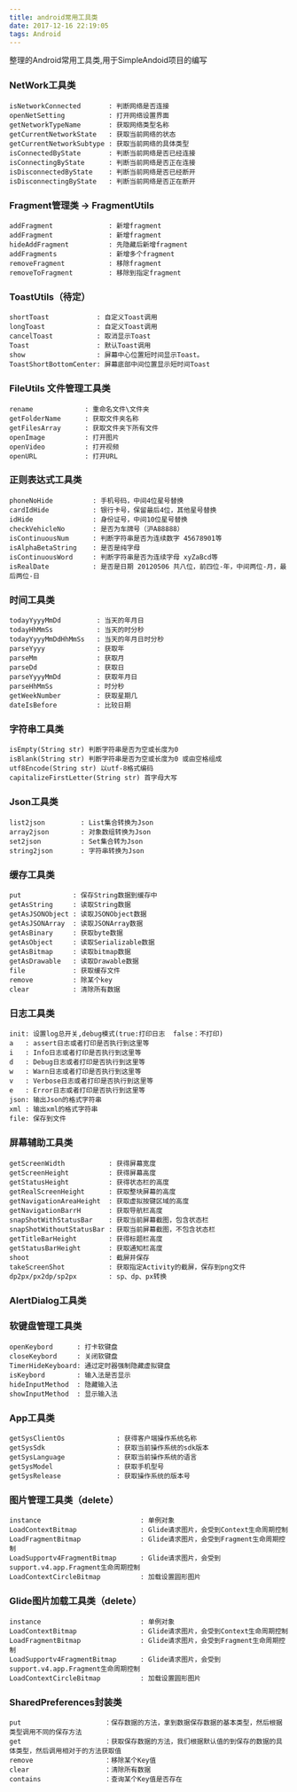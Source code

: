 ```yaml
---
title: android常用工具类
date: 2017-12-16 22:19:05
tags: Android
---
```


整理的Android常用工具类,用于SimpleAndoid项目的编写
<!-- more-->
### NetWork工具类
	isNetworkConnected       : 判断网络是否连接
    openNetSetting           : 打开网络设置界面
    getNetworkTypeName       : 获取网络类型名称
    getCurrentNetworkState   : 获取当前网络的状态
    getCurrentNetworkSubtype : 获取当前网络的具体类型
    isConnectedByState       : 判断当前网络是否已经连接
    isConnectingByState      : 判断当前网络是否正在连接
    isDisconnectedByState    : 判断当前网络是否已经断开
    isDisconnectingByState   : 判断当前网络是否正在断开
### Fragment管理类 → FragmentUtils

	addFragment              : 新增fragment
	addFragment              : 新增fragment
	hideAddFragment          : 先隐藏后新增fragment
	addFragments             : 新增多个fragment
	removeFragment           : 移除fragment
	removeToFragment         : 移除到指定fragment
	
### ToastUtils（待定）

	shortToast            : 自定义Toast调用
	longToast             : 自定义Toast调用
	cancelToast           : 取消显示Toast
	Toast                 : 默认Toast调用
	show                  : 屏幕中心位置短时间显示Toast。
	ToastShortBottomCenter: 屏幕底部中间位置显示短时间Toast
	
### FileUtils  文件管理工具类

	rename             : 重命名文件\文件夹
	getFolderName      : 获取文件夹名称
	getFilesArray      : 获取文件夹下所有文件
	openImage          : 打开图片
	openVideo          : 打开视频
	openURL            : 打开URL
	
### 正则表达式工具类

	phoneNoHide          : 手机号码，中间4位星号替换
	cardIdHide           : 银行卡号，保留最后4位，其他星号替换
	idHide               : 身份证号，中间10位星号替换
	checkVehicleNo       : 是否为车牌号（沪A88888）
	isContinuousNum      : 判断字符串是否为连续数字 45678901等
	isAlphaBetaString    : 是否是纯字母
	isContinuousWord     : 判断字符串是否为连续字母 xyZaBcd等
	isRealDate           : 是否是日期 20120506 共八位，前四位-年，中间两位-月，最后两位-日
	
### 时间工具类

    todayYyyyMmDd         : 当天的年月日
    todayHhMmSs           : 当天的时分秒
    todayYyyyMmDdHhMmSs   : 当天的年月日时分秒
    parseYyyy             : 获取年
    parseMm               : 获取月
    parseDd               : 获取日
    parseYyyyMmDd         : 获取年月日
    parseHhMmSs           : 时分秒
    getWeekNumber         : 获取星期几
    dateIsBefore          : 比较日期
    
### 字符串工具类

	isEmpty(String str) 判断字符串是否为空或长度为0
	isBlank(String str) 判断字符串是否为空或长度为0 或由空格组成
	utf8Encode(String str) 以utf-8格式编码
	capitalizeFirstLetter(String str) 首字母大写
	
### Json工具类

	list2json         : List集合转换为Json
	array2json        : 对象数组转换为Json
	set2json          : Set集合转为Json
	string2json       : 字符串转换为Json
	
### 缓存工具类

	put             : 保存String数据到缓存中
	getAsString     : 读取String数据
	getAsJSONObject : 读取JSONObject数据
	getAsJSONArray  : 读取JSONArray数据
	getAsBinary     : 获取byte数据
	getAsObject     : 读取Serializable数据
	getAsBitmap     : 读取bitmap数据
	getAsDrawable   : 读取Drawable数据
	file            : 获取缓存文件
	remove          : 除某个key
	clear           : 清除所有数据
	
### 日志工具类

	init: 设置log总开关,debug模式(true:打印日志  false：不打印)
	a   : assert日志或者打印是否执行到这里等
	i   : Info日志或者打印是否执行到这里等
	d   : Debug日志或者打印是否执行到这里等
	w   : Warn日志或者打印是否执行到这里等
	v   : Verbose日志或者打印是否执行到这里等
	e   : Error日志或者打印是否执行到这里等
	json: 输出Json的格式字符串
	xml : 输出xml的格式字符串
	file: 保存到文件
	
### 屏幕辅助工具类

    getScreenWidth           : 获得屏幕宽度
    getScreenHeight          : 获得屏幕高度
    getStatusHeight          : 获得状态栏的高度
    getRealScreenHeight      : 获取整块屏幕的高度
    getNavigationAreaHeight  : 获取虚拟按键区域的高度
    getNavigationBarrH       : 获取导航栏高度
    snapShotWithStatusBar    : 获取当前屏幕截图，包含状态栏
    snapShotWithoutStatusBar : 获取当前屏幕截图，不包含状态栏
    getTitleBarHeight        : 获得标题栏高度
    getStatusBarHeight       : 获取通知栏高度
    shoot                    : 截屏并保存
    takeScreenShot           : 获取指定Activity的截屏，保存到png文件
    dp2px/px2dp/sp2px        : sp、dp、px转换
	
### AlertDialog工具类



### 软键盘管理工具类

	openKeybord      : 打卡软键盘
	closeKeybord     : 关闭软键盘
	TimerHideKeyboard: 通过定时器强制隐藏虚拟键盘
	isKeybord        : 输入法是否显示
	hideInputMethod  : 隐藏输入法
	showInputMethod  : 显示输入法

### App工具类

	getSysClientOs             : 获得客户端操作系统名称
	getSysSdk                  : 获取当前操作系统的sdk版本
	getSysLanguage             : 获取当前操作系统的语言
	getSysModel                : 获取手机型号
	getSysRelease              : 获取操作系统的版本号

### 图片管理工具类（delete）

	instance                         : 单例对象
	LoadContextBitmap                : Glide请求图片，会受到Context生命周期控制
	LoadFragmentBitmap               : Glide请求图片，会受到Fragment生命周期控制
	LoadSupportv4FragmentBitmap      : Glide请求图片，会受到support.v4.app.Fragment生命周期控制
	LoadContextCircleBitmap          : 加载设置圆形图片

### Glide图片加载工具类（delete）

	instance                         : 单例对象
	LoadContextBitmap                : Glide请求图片，会受到Context生命周期控制
	LoadFragmentBitmap               : Glide请求图片，会受到Fragment生命周期控制
	LoadSupportv4FragmentBitmap      : Glide请求图片，会受到support.v4.app.Fragment生命周期控制
	LoadContextCircleBitmap          : 加载设置圆形图片
	

### SharedPreferences封装类

	put						：保存数据的方法，拿到数据保存数据的基本类型，然后根据类型调用不同的保存方法
	get						：获取保存数据的方法，我们根据默认值的到保存的数据的具体类型，然后调用相对于的方法获取值
	remove					：移除某个Key值
	clear					：清除所有数据
	contains				：查询某个Key值是否存在

